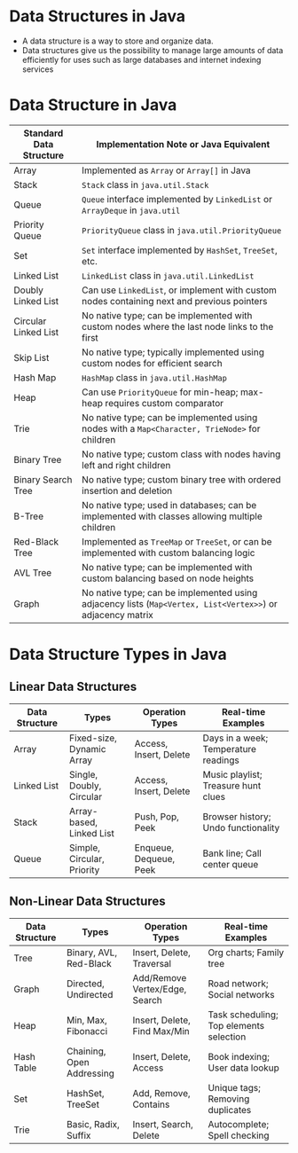 # Data Structures in Java
- A data structure is a way to store and organize  data.
- Data structures give us the possibility to manage large amounts of data efficiently for uses such as large databases and internet indexing services

# Data Structure in Java

| Standard Data Structure | Implementation Note or Java Equivalent                |
|-------------------------|-------------------------------------------------------|
| Array                   | Implemented as `Array` or `Array[]` in Java           |
| Stack                   | `Stack` class in `java.util.Stack`                    |
| Queue                   | `Queue` interface implemented by `LinkedList` or `ArrayDeque` in `java.util` |
| Priority Queue          | `PriorityQueue` class in `java.util.PriorityQueue`    |
| Set                     | `Set` interface implemented by `HashSet`, `TreeSet`, etc. |
| Linked List             | `LinkedList` class in `java.util.LinkedList`          |
| Doubly Linked List      | Can use `LinkedList`, or implement with custom nodes containing next and previous pointers |
| Circular Linked List    | No native type; can be implemented with custom nodes where the last node links to the first |
| Skip List               | No native type; typically implemented using custom nodes for efficient search |
| Hash Map                | `HashMap` class in `java.util.HashMap`                |
| Heap                    | Can use `PriorityQueue` for min-heap; max-heap requires custom comparator |
| Trie                    | No native type; can be implemented using nodes with a `Map<Character, TrieNode>` for children |
| Binary Tree             | No native type; custom class with nodes having left and right children |
| Binary Search Tree      | No native type; custom binary tree with ordered insertion and deletion |
| B-Tree                  | No native type; used in databases; can be implemented with classes allowing multiple children |
| Red-Black Tree          | Implemented as `TreeMap` or `TreeSet`, or can be implemented with custom balancing logic |
| AVL Tree                | No native type; can be implemented with custom balancing based on node heights |
| Graph                   | No native type; can be implemented using adjacency lists (`Map<Vertex, List<Vertex>>`) or adjacency matrix |

# Data Structure Types in Java

## Linear Data Structures

| Data Structure | Types                      | Operation Types               | Real-time Examples                            |
|----------------|----------------------------|--------------------------------|-----------------------------------------------|
| Array          | Fixed-size, Dynamic Array  | Access, Insert, Delete        | Days in a week; Temperature readings          |
| Linked List    | Single, Doubly, Circular   | Access, Insert, Delete        | Music playlist; Treasure hunt clues           |
| Stack          | Array-based, Linked List   | Push, Pop, Peek               | Browser history; Undo functionality           |
| Queue          | Simple, Circular, Priority | Enqueue, Dequeue, Peek        | Bank line; Call center queue                  |

## Non-Linear Data Structures

| Data Structure | Types                        | Operation Types               | Real-time Examples                            |
|----------------|------------------------------|--------------------------------|-----------------------------------------------|
| Tree           | Binary, AVL, Red-Black       | Insert, Delete, Traversal     | Org charts; Family tree                       |
| Graph          | Directed, Undirected         | Add/Remove Vertex/Edge, Search| Road network; Social networks                 |
| Heap           | Min, Max, Fibonacci          | Insert, Delete, Find Max/Min  | Task scheduling; Top elements selection       |
| Hash Table     | Chaining, Open Addressing    | Insert, Delete, Access        | Book indexing; User data lookup               |
| Set            | HashSet, TreeSet             | Add, Remove, Contains         | Unique tags; Removing duplicates              |
| Trie           | Basic, Radix, Suffix         | Insert, Search, Delete        | Autocomplete; Spell checking                  |

